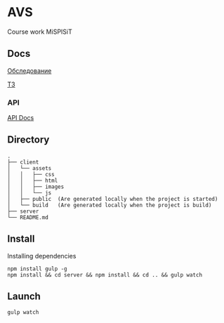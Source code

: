 # AVS
Course work MiSPISiT

## Docs


[Обследование][1]

[ТЗ][2]

[1]: https://docs.google.com/document/d/1z0MMXFQaxj-FfzznTCDnwEEz_7IbuKAS_VfkdbtXfAI/edit?usp=sharing

[2]: https://docs.google.com/document/d/1FvftsE4LAH36Z4DAUfs8_Zvv0kiX81q183zGQeS2Ppk/edit?usp=sharing


### API
[API Docs][3]

[3]:https://documenter.getpostman.com/view/3334799/avs/7EN3pQa


## Directory
```
.
├── client
│   └── assets
│   │   ├── css
│   │   ├── html
│   │   ├── images
│   │   └── js
│   ├── public  (Are generated locally when the project is started)
│   └── build   (Are generated locally when the project is build)
├── server
└── README.md
```

## Install
Installing dependencies
```
npm install gulp -g
npm install && cd server && npm install && cd .. && gulp watch
```
<!-- ```
sudo npm install gulp -g
npm init
npm install gulp browser-sync gulp-myth gulp-csso gulp-imagemin gulp-uglify gulp-concat gulp-uncss gulp-clean gulp-plumber gulp-sourcemaps gulp-nodemon url proxy-middleware --save-dev

cd server
npm install body-parser express mongoose cookie-parser --save-dev
``` -->
## Launch
```
gulp watch
```
